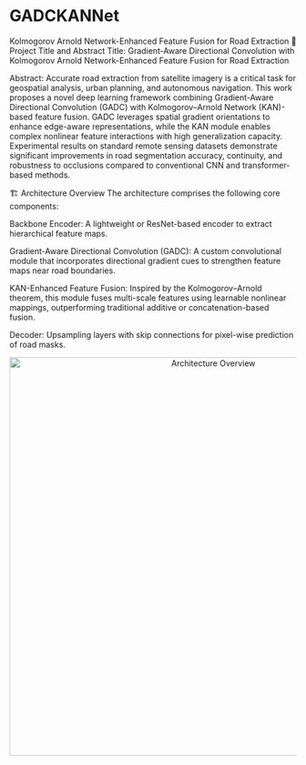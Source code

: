 # GADCKANNet

Kolmogorov Arnold Network-Enhanced Feature Fusion for Road Extraction
🧠 Project Title and Abstract
Title: Gradient-Aware Directional Convolution with Kolmogorov Arnold Network-Enhanced Feature Fusion for Road Extraction

Abstract:
Accurate road extraction from satellite imagery is a critical task for geospatial analysis, urban planning, and autonomous navigation. This work proposes a novel deep learning framework combining Gradient-Aware Directional Convolution (GADC) with Kolmogorov–Arnold Network (KAN)-based feature fusion. GADC leverages spatial gradient orientations to enhance edge-aware representations, while the KAN module enables complex nonlinear feature interactions with high generalization capacity. Experimental results on standard remote sensing datasets demonstrate significant improvements in road segmentation accuracy, continuity, and robustness to occlusions compared to conventional CNN and transformer-based methods.

🏗 Architecture Overview
The architecture comprises the following core components:

Backbone Encoder: A lightweight or ResNet-based encoder to extract hierarchical feature maps.

Gradient-Aware Directional Convolution (GADC): A custom convolutional module that incorporates directional gradient cues to strengthen feature maps near road boundaries.

KAN-Enhanced Feature Fusion: Inspired by the Kolmogorov–Arnold theorem, this module fuses multi-scale features using learnable nonlinear mappings, outperforming traditional additive or concatenation-based fusion.

Decoder: Upsampling layers with skip connections for pixel-wise prediction of road masks.

<p align="center"> <img src="https://your-domain.com/architecture-diagram.png" alt="Architecture Overview" width="700"/> </p>
